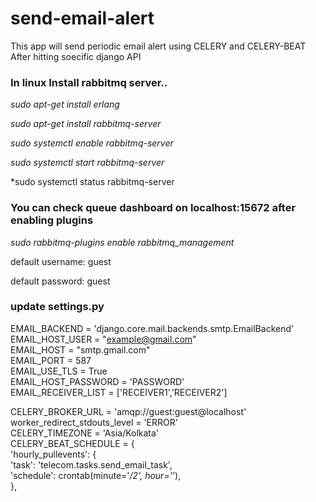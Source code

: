 # send-email-alert
This app will send periodic email alert using CELERY and CELERY-BEAT After hitting soecific django API 

### In linux Install rabbitmq server..

*sudo apt-get install erlang*      

*sudo apt-get install rabbitmq-server*

*sudo systemctl enable rabbitmq-server*  

*sudo systemctl start rabbitmq-server*

*sudo systemctl status rabbitmq-server

### You can check queue dashboard on localhost:15672 after enabling plugins

*sudo rabbitmq-plugins enable rabbitmq_management*

default username: guest

default password: guest

### update settings.py

EMAIL_BACKEND = 'django.core.mail.backends.smtp.EmailBackend'<br />
EMAIL_HOST_USER = "example@gmail.com" &emsp; <!--- put your email here. ---> <br />
EMAIL_HOST = "smtp.gmail.com"<br />
EMAIL_PORT = 587<br />
EMAIL_USE_TLS = True<br />
EMAIL_HOST_PASSWORD = 'PASSWORD' <!--- put your email password here.)---><br />
EMAIL_RECEIVER_LIST = ['RECEIVER1','RECEIVER2']<br />


CELERY_BROKER_URL = 'amqp://guest:guest@localhost'<br />
worker_redirect_stdouts_level = 'ERROR'<br />
CELERY_TIMEZONE = 'Asia/Kolkata'<br />
CELERY_BEAT_SCHEDULE = {<br />
                'hourly_pullevents': {<br />
                             'task': 'telecom.tasks.send_email_task',<br />
                                      'schedule': crontab(minute='*/2', hour='*'),  <!--- This will send email after every 2 min.---><br />
                                      },

